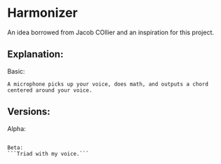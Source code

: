# Harmonizer
An idea borrowed from Jacob COllier and an inspiration for this project.

## Explanation:
Basic:
```
A microphone picks up your voice, does math, and outputs a chord centered around your voice.
```

## Versions:
Alpha:
```Pick up my voice and play a 5th above it."

Beta:
```Triad with my voice.```